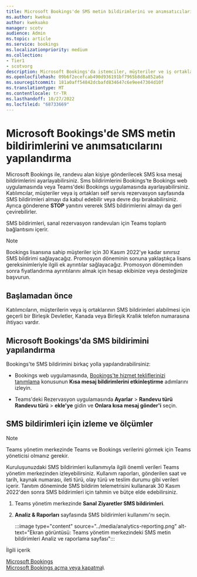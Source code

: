 ```yaml
---
title: Microsoft Bookings'de SMS metin bildirimlerini ve anımsatıcılarını yapılandırma
ms.author: kwekua
author: kwekuako
manager: scotv
audience: Admin
ms.topic: article
ms.service: bookings
ms.localizationpriority: medium
ms.collection:
- Tier1
- scotvorg
description: Microsoft Bookings'da istemciler, müşteriler ve iş ortakları için SMS metin bildirimlerini yapılandırmayı öğrenin.
ms.openlocfilehash: 09b6f2ecefcab490d936191bf7965b8d8a852a6a
ms.sourcegitcommit: 181a0aff54842dcbafd834647c6e9ee47304d10f
ms.translationtype: MT
ms.contentlocale: tr-TR
ms.lasthandoff: 10/27/2022
ms.locfileid: "68733669"
---
```

# <a name="configure-sms-text-notifications-and-reminders-in-microsoft-bookings"></a>Microsoft Bookings'de SMS metin bildirimlerini ve anımsatıcılarını yapılandırma

Microsoft Bookings ile, randevu alan kişiye gönderilecek SMS kısa mesaj bildirimlerini ayarlayabilirsiniz. Sms bildirimlerini Bookings'te Bookings web uygulamasında veya Teams'deki Bookings uygulamasında ayarlayabilirsiniz. Katılımcılar, müşteriler veya iş ortakları self servis rezervasyon sayfasında SMS bildirimleri almayı da kabul edebilir veya devre dışı bırakabilirsiniz. Ayrıca gönderene **STOP** yanıtını vererek SMS bildirimlerini almayı da geri çevirebilirler.

SMS bildirimleri, sanal rezervasyon randevuları için Teams toplantı bağlantısını içerir.

> [!Note]
> Bookings lisansına sahip müşteriler için 30 Kasım 2022'ye kadar sınırsız SMS bildirimi sağlayacağız. Promosyon döneminin sonuna yaklaştıkça lisans gereksinimleriyle ilgili ek ayrıntılar sağlayacağız. Promosyon döneminden sonra fiyatlandırma ayrıntılarını almak için hesap ekibinize veya desteğinize başvurun.

## <a name="before-you-begin"></a>Başlamadan önce

Katılımcıların, müşterilerin veya iş ortaklarının SMS bildirimleri alabilmesi için geçerli bir Birleşik Devletler, Kanada veya Birleşik Krallık telefon numarasına ihtiyacı vardır.

## <a name="configure-sms-notification-in-microsoft-bookings"></a>Microsoft Bookings'da SMS bildirimini yapılandırma

Bookings'te SMS bildirimini birkaç yolla yapılandırabilirsiniz:

- Bookings web uygulamasında, [Bookings'te hizmet tekliflerinizi tanımlama](define-service-offerings.md) konusunun **Kısa mesaj bildirimlerini etkinleştirme** adımlarını izleyin.

- Teams'deki Rezervasyon uygulamasında **Ayarlar** > **Randevu türü Randevu türü** > **ekle'ye** gidin ve **Onlara kısa mesaj gönder'i** seçin.

## <a name="tracking-and-metrics-for-sms-notifications"></a>SMS bildirimleri için izleme ve ölçümler

> [!NOTE]
> Teams yönetim merkezinde Teams ve Bookings verilerini görmek için Teams yöneticisi olmanız gerekir.

Kuruluşunuzdaki SMS bildirimleri kullanımıyla ilgili önemli verileri Teams yönetim merkezinden izleyebilirsiniz. Kullanım raporları, gönderilen saat ve tarih, kaynak numarası, ileti türü, olay türü ve teslim durumu gibi verileri içerir. Tanıtım döneminde SMS bildirim telemetrisini kullanarak 30 Kasım 2022'den sonra SMS bildirimleri için tahmin ve bütçe elde edebilirsiniz.

1. Teams yönetim merkezinde **Sanal Ziyaretler SMS bildirimleri**.

2. **Analiz & Raporları** sayfasında SMS bildirimleri kullanımı'nı seçin.

    :::image type="content" source="../media/analytics-reporting.png" alt-text="Ekran görüntüsü: Teams yönetim merkezindeki SMS metin bildirimleri Analiz ve raporlama sayfası":::

İlgili içerik

[Microsoft Bookings](bookings-overview.md)\
[Microsoft Bookings açma veya kapatma](turn-bookings-on-or-off.md)\
